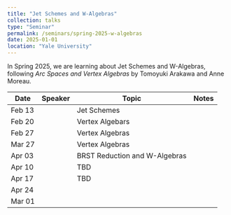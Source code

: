 ```yaml
---
title: "Jet Schemes and W-Algebras"
collection: talks
type: "Seminar"
permalink: /seminars/spring-2025-w-algebras
date: 2025-01-01
location: "Yale University"
---
```


In Spring 2025, we are learning about Jet Schemes and W-Algebras, following *Arc Spaces and Vertex Algebras* by Tomoyuki Arakawa and Anne Moreau.


| Date   | Speaker                                                  | Topic                                                                                                   | Notes                                                                                   | 
|--------|----------------------------------------------------------|---------------------------------------------------------------------------------------------------------|-----------------------------------------------------------------------------------------|
| Feb 13 |                                                          | Jet Schemes                                                                                             |                                                                                         |
| Feb 20 |                                                          | Vertex Algebars                                                                                         |                                                                                         |
| Feb 27 |                                                          | Vertex Algebras                                                                                         |                                                                                         |
| Mar 27 |                                                          | Vertex Algebras                                                                                         |                                                                                         |
| Apr 03 |                                                          | BRST Reduction and W-Algebras                                                                           |                                                                                         |
| Apr 10 |                                                          | TBD                                                                                                     |                                                                                         |
| Apr 17 |                                                          | TBD                                                                                                     |                                                                                         |
| Apr 24 |                                                          |                                                                                                         |                                                                                         |
| Mar 01 |                                                          |                                                                                                         |                                                                                         |
